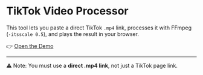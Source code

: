 # TikTok Video Processor

This tool lets you paste a direct TikTok `.mp4` link, processes it with FFmpeg (`-itsscale 0.5`), and plays the result in your browser.

👉 [Open the Demo](https://hgoshooo.github.io/)

---
⚠️ Note: You must use a **direct .mp4 link**, not just a TikTok page link.
